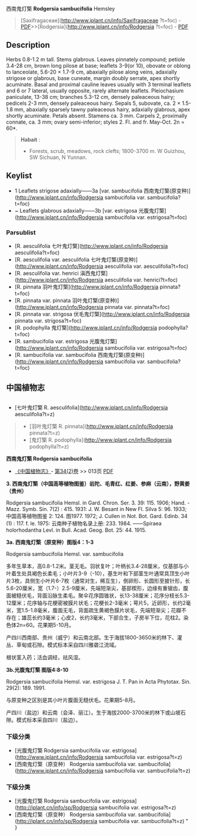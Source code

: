 西南鬼灯檠 **Rodgersia sambucifolia** Hemsley

> [Saxifragaceae](http://www.iplant.cn/info/Saxifragaceae ?t=foc) - [PDF](http://iplant.cn/foc/pdf/Saxifragaceae.pdf)>>[Rodgersia](http://www.iplant.cn/info/Rodgersia ?t=foc) - [PDF](http://www.iplant.cn/foc/pdf/Rodgersia.pdf)

## Description

Herbs 0.8-1.2 m tall. Stems glabrous. Leaves pinnately compound; petiole 3.4-28 cm, brown long pilose at base; leaflets 3-9(or 10), obovate or oblong to lanceolate, 5.6-20 × 1.7-9 cm, abaxially pilose along veins, adaxially strigose or glabrous, base cuneate, margin doubly serrate, apex shortly acuminate. Basal and proximal cauline leaves usually with 3 terminal leaflets and 6 or 7 lateral, usually opposite, rarely alternate leaflets. Pleiochasium paniculate, 13-38 cm; branches 5.3-12 cm, densely paleaceous hairy; pedicels 2-3 mm, densely paleaceous hairy. Sepals 5, subovate, ca. 2 × 1.5-1.8 mm, abaxially sparsely tawny paleaceous hairy, adaxially glabrous, apex shortly acuminate. Petals absent. Stamens ca. 3 mm. Carpels 2, proximally connate, ca. 3 mm; ovary semi-inferior; styles 2. Fl. and fr. May-Oct. 2n = 60*.

> **Habait** : 
>* Forests, scrub, meadows, rock clefts; 1800-3700 m. W Guizhou, SW Sichuan, N Yunnan.

## Keylist

* 1 Leaflets strigose adaxially——3a [var. sambucifolia 西南鬼灯檠(原变种)](http://www.iplant.cn/info/Rodgersia sambucifolia var. sambucifolia?t=foc)
* ~ Leaflets glabrous adaxially——3b [var. estrigosa 光腹鬼灯檠](http://www.iplant.cn/info/Rodgersia sambucifolia var. estrigosa?t=foc)

### Parsublist

* [R.  aesculifolia  七叶鬼灯檠](http://www.iplant.cn/info/Rodgersia aesculifolia?t=foc)
* [R.  aesculifolia var. aesculifolia  七叶鬼灯檠(原变种)](http://www.iplant.cn/info/Rodgersia aesculifolia var. aesculifolia?t=foc)
* [R.  aesculifolia var. henrici  滇西鬼灯檠](http://www.iplant.cn/info/Rodgersia aesculifolia var. henrici?t=foc)
* [R.  pinnata  羽叶鬼灯檠](http://www.iplant.cn/info/Rodgersia pinnata?t=foc)
* [R.  pinnata var. pinnata  羽叶鬼灯檠(原变种)](http://www.iplant.cn/info/Rodgersia pinnata var. pinnata?t=foc)
* [R.  pinnata var. strigosa  伏毛鬼灯檠](http://www.iplant.cn/info/Rodgersia pinnata var. strigosa?t=foc)
* [R.  podophylla  鬼灯檠](http://www.iplant.cn/info/Rodgersia podophylla?t=foc)
* [R.  sambucifolia var. estrigosa  光腹鬼灯檠](http://www.iplant.cn/info/Rodgersia sambucifolia var. estrigosa?t=foc)
* [R.  sambucifolia var. sambucifolia  西南鬼灯檠(原变种)](http://www.iplant.cn/info/Rodgersia sambucifolia var. sambucifolia?t=foc)

## 中国植物志

## 
* [七叶鬼灯檠  R.  aesculifolia](http://www.iplant.cn/info/Rodgersia aesculifolia?t=z)
> * [羽叶鬼灯檠  R.  pinnata](http://www.iplant.cn/info/Rodgersia pinnata?t=z)
> * [鬼灯檠  R.  podophylla](http://www.iplant.cn/info/Rodgersia podophylla?t=z)

**西南鬼灯檠 Rodgersia sambucifolia**

* [《中国植物志》](http://www.iplant.cn/frps)- [第34(2)卷](http://www.iplant.cn/frps/vol/34(2)) >> 013页 [PDF](http://www.iplant.cn/frps/pdf/34(2)/013.PDF)

**3. 西南鬼灯檠（中国高等植物图鉴）岩陀、毛青红、红姜、参麻（云南），野黄姜（贵州）**

Rodgersia sambucifolia Hemsl. in Gard. Chron. Ser. 3. 39: 115. 1906; Hand. -Mazz. Symb. Sin. 7(2) : 415. 1931: J. W. Besant in New Fl. Silva 5: 96. 1933; 中国高等植物图鉴 2: 124. 图1977. 1972; J. Cullen in Not. Bot. Gard. Edinb. 34 (1) : 117. f. le. 1975: 云南种子植物名录上册: 233. 1984. ——Spiraea holorhodantha Levl. in Bull. Acad. Geog. Bot. 25: 44. 1915.

**3a. 西南鬼灯檠（原变种）图版4：1-3**

Rodgersia sambucifolia Hemsl. var. sambucifolia

多年生草本，高0.8-1.2米。茎无毛。羽状复叶；叶柄长3.4-28厘米，仅基部与小叶着生处具褐色长柔毛；小叶片3-9（-10），基生叶和下部茎生叶通常具顶生小叶片3枚，具侧生小叶片6-7枚（通常对生，稀互生），倒卵形、长圆形至披针形，长5.6-20厘米，宽（1.7-）2.5-9厘米，先端短渐尖，基部楔形，边缘有重锯齿，腹面被糙伏毛，背面沿脉生柔毛。聚伞花序圆锥状，长13-38厘米；花序分枝长5.3-12厘米；花序轴与花梗密被膜片状毛；花梗长2-3毫米；萼片5，近卵形，长约2毫米，宽1.5-1.8毫米，腹面无毛，背面疏生黄褐色膜片状毛，先端短渐尖；花瓣不存在；雄蕊长约3毫米；心皮2，长约3毫米，下部合生，子房半下位，花柱2。染色体2n=60。花果期5-10月。

产四川西南部、贵州（威宁）和云南北部。生于海拔1800-3650米的林下、灌丛、草甸或石隙。模式标本采自四川雅砻江流域。

根状茎入药；活血调经，祛风湿。

**3b.光腹鬼灯檠 图版4:8-10**

Rodgersia sambucifolia Hemsl. var. estrigosa J. T. Pan in Acta Phytotax. Sin. 29(2): 189. 1991.

与原变种之区别是其小叶片腹面无糙伏毛。花果期5-8月。

产四川（盐边）和云南（会泽、丽江）。生于海拔2000-3700米的林下或山坡石隙。模式标本采自四川（盐边）。

### 下级分类
* [光腹鬼灯檠  Rodgersia sambucifolia var. estrigosa](http://www.iplant.cn/info/Rodgersia sambucifolia var. estrigosa?t=z)
* [西南鬼灯檠（原变种）  Rodgersia sambucifolia var. sambucifolia](http://www.iplant.cn/info/Rodgersia sambucifolia var. sambucifolia?t=z)

### 下级分类
* [光腹鬼灯檠  Rodgersia sambucifolia var. estrigosa](http://iplant.cn/info/sp/Rodgersia sambucifolia var. estrigosa?t=z)
* [西南鬼灯檠（原变种）  Rodgersia sambucifolia var. sambucifolia](http://iplant.cn/info/sp/Rodgersia sambucifolia var. sambucifolia?t=z)
"
}
